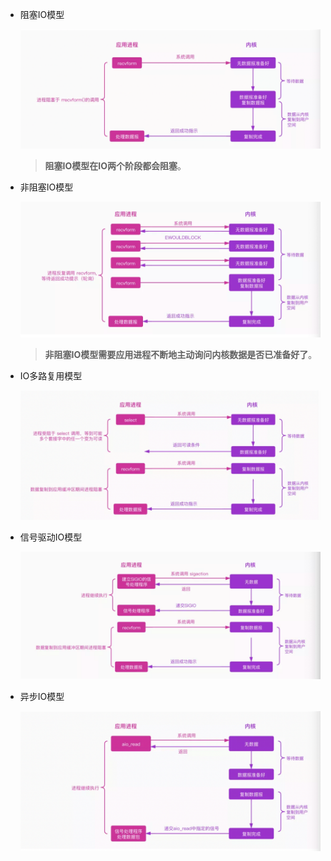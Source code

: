 * 阻塞IO模型

  ![image-20211007150318606](images/image-20211007150318606.png)

  > **阻塞IO模型在IO两个阶段都会阻塞**。

* 非阻塞IO模型

  ![image-20211007150626920](images/image-20211007150626920.png)

  > **非阻塞IO模型需要应用进程不断地主动询问内核数据是否已准备好了**。

* IO多路复用模型

  ![image-20211007151409693](images/image-20211007151409693.png)

* 信号驱动IO模型

  ![image-20211007151639093](images/image-20211007151639093.png)

* 异步IO模型

  ![image-20211007151726766](images/image-20211007151726766.png)


